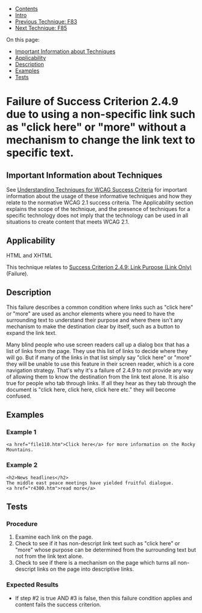 -   [Contents](https://www.w3.org/WAI/WCAG21/Techniques/#techniques "Table of Contents")
-   [Intro](https://www.w3.org/WAI/WCAG21/Techniques/#introduction "Introduction to Techniques")
-   [Previous Technique: F83](F83)
-   [Next Technique: F85](F85)

On this page:

-   [Important Information about Techniques](#important-information)
-   [Applicability](#applicability)
-   [Description](#description)
-   [Examples](#examples)
-   [Tests](#tests)

Failure of Success Criterion 2.4.9 due to using a non-specific link such as "click here" or "more" without a mechanism to change the link text to specific text.
================================================================================================================================================================

Important Information about Techniques
--------------------------------------

See [Understanding Techniques for WCAG Success Criteria](https://www.w3.org/WAI/WCAG21/Understanding/understanding-techniques) for important information about the usage of these informative techniques and how they relate to the normative WCAG 2.1 success criteria. The Applicability section explains the scope of the technique, and the presence of techniques for a specific technology does not imply that the technology can be used in all situations to create content that meets WCAG 2.1.

Applicability
-------------

HTML and XHTML

This technique relates to [Success Criterion 2.4.9: Link Purpose (Link Only)](https://www.w3.org/WAI/WCAG21/Understanding/link-purpose-link-only) (Failure).

Description
-----------

This failure describes a common condition where links such as "click here" or "more" are used as anchor elements where you need to have the surrounding text to understand their purpose and where there isn't any mechanism to make the destination clear by itself, such as a button to expand the link text.

Many blind people who use screen readers call up a dialog box that has a list of links from the page. They use this list of links to decide where they will go. But if many of the links in that list simply say "click here" or "more" they will be unable to use this feature in their screen reader, which is a core navigation strategy. That's why it's a failure of 2.4.9 to not provide any way of allowing them to know the destination from the link text alone. It is also true for people who tab through links. If all they hear as they tab through the document is "click here, click here, click here etc." they will become confused.

Examples
--------

### Example 1

    <a href="file110.htm">Click here</a> for more information on the Rocky Mountains.

### Example 2

    <h2>News headlines</h2>
    The middle east peace meetings have yielded fruitful dialogue. 
    <a href="r4300.htm">read more</a>

Tests
-----

### Procedure

1.  Examine each link on the page.
2.  Check to see if it has non-descript link text such as "click here" or "more" whose purpose can be determined from the surrounding text but not from the link text alone.
3.  Check to see if there is a mechanism on the page which turns all non-descript links on the page into descriptive links.

### Expected Results

-   If step \#2 is true AND \#3 is false, then this failure condition applies and content fails the success criterion.
